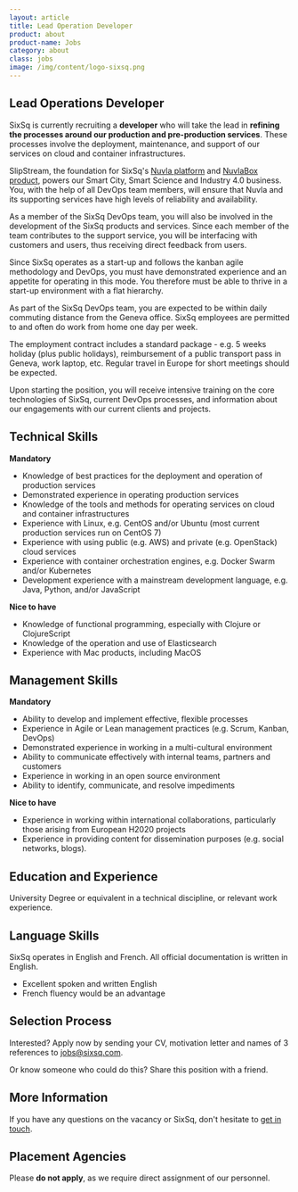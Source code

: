 ```yaml
---
layout: article
title: Lead Operation Developer
product: about
product-name: Jobs
category: about
class: jobs
image: /img/content/logo-sixsq.png
---
```


Lead Operations Developer
----

SixSq is currently recruiting a **developer** who will take the lead
in **refining the processes around our production and pre-production
services**.  These processes involve the deployment, maintenance, and
support of our services on cloud and container infrastructures.

SlipStream, the foundation for SixSq's [Nuvla
platform](/products-and-services/nuvla/overview) and [NuvlaBox
product](/products-and-services/nuvlabox/overview), powers our Smart
City, Smart Science and Industry 4.0 business.  You, with the help of
all DevOps team members, will ensure that Nuvla and its supporting
services have high levels of reliability and availability.

As a member of the SixSq DevOps team, you will also be involved in the
development of the SixSq products and services.  Since each member of
the team contributes to the support service, you will be interfacing
with customers and users, thus receiving direct feedback from users.

Since SixSq operates as a start-up and follows the kanban agile
methodology and DevOps, you must have demonstrated experience and an
appetite for operating in this mode. You therefore must be able to
thrive in a start-up environment with a flat hierarchy.

As part of the SixSq DevOps team, you are expected to be within daily
commuting distance from the Geneva office.  SixSq employees are
permitted to and often do work from home one day per week.

The employment contract includes a standard package - e.g. 5 weeks
holiday (plus public holidays), reimbursement of a public transport
pass in Geneva, work laptop, etc. Regular travel in Europe for short
meetings should be expected.

Upon starting the position, you will receive intensive training on the
core technologies of SixSq, current DevOps processes, and information
about our engagements with our current clients and projects.

Technical Skills
----

**Mandatory**

- Knowledge of best practices for the deployment and operation of
  production services
- Demonstrated experience in operating production services
- Knowledge of the tools and methods for operating services on cloud
  and container infrastructures
- Experience with Linux, e.g. CentOS and/or Ubuntu (most current
  production services run on CentOS 7)
- Experience with using public (e.g. AWS) and private (e.g. OpenStack)
  cloud services  
- Experience with container orchestration engines, e.g. Docker Swarm
  and/or Kubernetes
- Development experience with a mainstream development language,
  e.g. Java, Python, and/or JavaScript

**Nice to have**

- Knowledge of functional programming, especially with Clojure or
  ClojureScript
- Knowledge of the operation and use of Elasticsearch
- Experience with Mac products, including MacOS

Management Skills
----

**Mandatory**

- Ability to develop and implement effective, flexible processes
- Experience in Agile or Lean management practices (e.g. Scrum,
  Kanban, DevOps)
- Demonstrated experience in working in a multi-cultural environment
- Ability to communicate effectively with internal teams, partners and
  customers
- Experience in working in an open source environment
- Ability to identify, communicate, and resolve impediments

**Nice to have**

- Experience in working within international collaborations,
  particularly those arising from European H2020 projects
- Experience in providing content for dissemination purposes
  (e.g. social networks, blogs).

Education and Experience
----

University Degree or equivalent in a technical discipline, or relevant
work experience.


Language Skills
----

SixSq operates in English and French. All official documentation is
written in English.

- Excellent spoken and written English
- French fluency would be an advantage

Selection Process
----

Interested? Apply now by sending your CV, motivation letter and names
of 3 references to
[jobs@sixsq.com](mailto:jobs@sixsq.com?subject=job%20application).

Or know someone who could do this? Share this position with a friend.


More Information
----

If you have any questions on the vacancy or SixSq, don't hesitate to
[get in touch](mailto:jobs@sixsq.com?subject=job%20application).


Placement Agencies
----

Please **do not apply**, as we require direct assignment of our
personnel.
